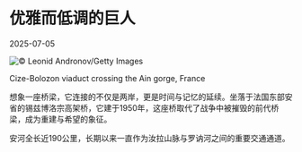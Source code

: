 # 优雅而低调的巨人

2025-07-05

![](https://cn.bing.com/th?id=OHR.BolozonViaduct_ZH-CN6408632524_UHD.jpg "© Leonid Andronov/Getty Images")

Cize-Bolozon viaduct crossing the Ain gorge, France

想象一座桥梁，它连接的不仅是两岸，更是时间与记忆的延续。坐落于法国东部安省的锡兹博洛宗高架桥，它建于1950年，这座桥取代了战争中被摧毁的前代桥梁，成为重建与希望的象征。

安河全长近190公里，长期以来一直作为汝拉山脉与罗讷河之间的重要交通通道。

